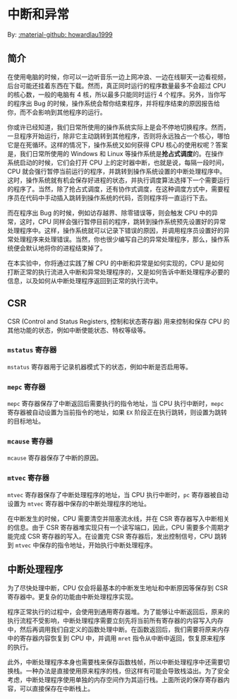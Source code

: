 # 中断和异常

By: [:material-github: howardlau1999](https://github.com/howardlau1999)

## 简介

在使用电脑的时候，你可以一边听音乐一边上网冲浪、一边在线聊天一边看视频，后台可能还挂着东西在下载。然而，真正同时运行的程序数量最多不会超过 CPU 的核心数，一般的电脑有 4 核，所以最多只能同时运行 4 个程序。另外，当你写的程序出 Bug 的时候，操作系统会帮你结束程序，并将程序结束的原因报告给你，而不会影响到其他程序的运行。

你或许已经知道，我们日常所使用的操作系统实际上是会不停地切换程序。然而，一旦程序开始运行，除非它主动跳转到其他程序，否则将永远独占一个核心，哪怕它是在死循环。这样的情况下，操作系统又如何获得 CPU 核心的使用权呢？答案是，我们日常所使用的 Windows 和 Linux 等操作系统是**抢占式调度**的。在操作系统启动的时候，它们会打开 CPU 上的定时器中断，也就是说，每隔一段时间，CPU 就会强行暂停当前运行的程序，并跳转到操作系统设置的中断处理程序中。这时，操作系统就有机会保存好进程的状态，并执行调度算法选择下一个需要运行的程序了。当然，除了抢占式调度，还有协作式调度，在这种调度方式中，需要程序员在代码中手动插入跳转到操作系统的代码，否则程序将一直运行下去。

而在程序出 Bug 的时候，例如访存越界、除零错误等，则会触发 CPU 中的异常，这时，CPU 同样会强行暂停目前的程序，跳转到操作系统预先设置好的异常处理程序中。这样，操作系统就可以记录下错误的原因，并调用程序员设置好的异常处理程序来处理错误。当然，你也很少编写自己的异常处理程序，那么，操作系统便会默认地将你的进程结束掉了。

在本实验中，你将通过实践了解 CPU 的中断和异常是如何实现的，CPU 是如何打断正常的执行流进入中断和异常处理程序的，又是如何告诉中断处理程序必要的信息，以及如何从中断处理程序返回到正常的执行流中。

## CSR

CSR (Control and Status Registers, 控制和状态寄存器) 用来控制和保存 CPU 的其他功能的状态，例如中断使能状态、特权等级等。

### `mstatus` 寄存器

`mstatus` 寄存器用于记录机器模式下的状态，例如中断是否启用等。

### `mepc` 寄存器

`mepc` 寄存器保存了中断返回后需要执行的指令地址，当 CPU 执行中断时，`mepc` 寄存器被自动设置为当前指令的地址，如果 `EX` 阶段正在执行跳转，则设置为跳转的目标地址。

### `mcause` 寄存器

`mcause` 寄存器保存了中断的原因。
### `mtvec` 寄存器

`mtvec` 寄存器保存了中断处理程序的地址，当 CPU 执行中断时，`pc` 寄存器被自动设置为 `mtvec` 寄存器中保存的中断处理程序的地址。

在中断发生的时候，CPU 需要清空并阻塞流水线，并在 CSR 寄存器写入中断相关的信息。由于 CSR 寄存器堆实现只有一个读写端口，因此，CPU 需要多个周期才能完成 CSR 寄存器的写入。在设置完 CSR 寄存器后，发出控制信号，CPU 跳转到 `mtvec` 中保存的指令地址，开始执行中断处理程序。

## 中断处理程序

为了尽快处理中断，CPU 仅会将最基本的中断发生地址和中断原因等保存到 CSR 寄存器中。更复杂的功能由中断处理程序实现。

程序正常执行的过程中，会使用到通用寄存器堆。为了能够让中断返回后，原来的执行流程不受影响，中断处理程序需要立刻先将当前所有寄存器的内容写入内存中，然后再调用我们自定义的函数处理中断。在函数返回后，我们需要将原来内存中的寄存器内容恢复到 CPU 中，并调用 `mret` 指令从中断中返回，恢复原来程序的执行。

此外，中断处理程序本身也需要栈来保存函数栈帧，所以中断处理程序中还需要切换栈。一种办法是直接使用原来程序的栈，但这样有可能会导致栈溢出。为了安全考虑，中断处理程序使用单独的内存空间作为其运行栈。上面所说的保存寄存器内容，可以直接保存在中断栈上。